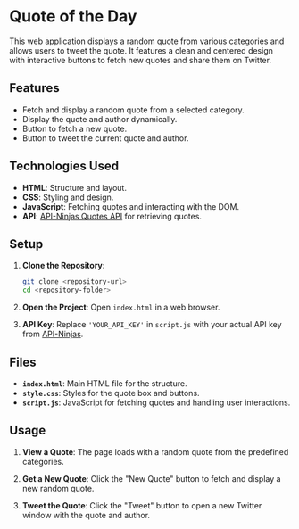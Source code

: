 # Quote of the Day

This web application displays a random quote from various categories and allows users to tweet the quote. It features a clean and centered design with interactive buttons to fetch new quotes and share them on Twitter.

## Features

- Fetch and display a random quote from a selected category.
- Display the quote and author dynamically.
- Button to fetch a new quote.
- Button to tweet the current quote and author.

## Technologies Used

- **HTML**: Structure and layout.
- **CSS**: Styling and design.
- **JavaScript**: Fetching quotes and interacting with the DOM.
- **API**: [API-Ninjas Quotes API](https://api.api-ninjas.com/v1/quotes) for retrieving quotes.

## Setup

1. **Clone the Repository**:
   ```bash
   git clone <repository-url>
   cd <repository-folder>
   ```

2. **Open the Project**:
   Open `index.html` in a web browser.

3. **API Key**:
   Replace `'YOUR_API_KEY'` in `script.js` with your actual API key from [API-Ninjas](https://api-ninjas.com/).

## Files

- **`index.html`**: Main HTML file for the structure.
- **`style.css`**: Styles for the quote box and buttons.
- **`script.js`**: JavaScript for fetching quotes and handling user interactions.

## Usage

1. **View a Quote**:
   The page loads with a random quote from the predefined categories.

2. **Get a New Quote**:
   Click the "New Quote" button to fetch and display a new random quote.

3. **Tweet the Quote**:
   Click the "Tweet" button to open a new Twitter window with the quote and author.
